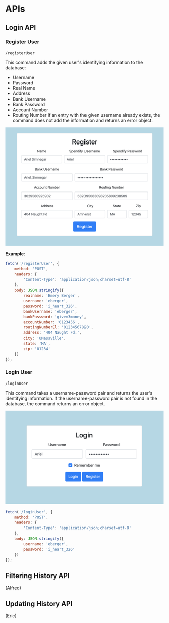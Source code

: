 
# APIs

## Login API

### Register User
```
/registerUser
```

This command adds the given user's identifying information to the database:
 - Username
 - Password
 - Real Name
 - Address
 - Bank Username
 - Bank Password
 - Account Number
 - Routing Number
If an entry with the given username already exists, the command does not add the information and returns an error object.

![Register user image](../images/registerUser.png)

**Example**:
```javascript
fetch('/registerUser', {
    method: 'POST',
    headers: {
        'Content-Type': 'application/json;charset=utf-8'
    },
    body: JSON.stringify({
        realname: 'Emery Berger',
        username: 'eberger',
        password: 'i_heart_326',
        bankUsername: 'eberger',
        bankPassword: 'givem3money',
        accountNumber: '0123456',
        routingNumberEl: '01234567890',
        address: '404 Naught Fd.',
        city: 'UMassville',
        state: 'MA',
        zip: '01234'
    })
});
```

### Login User
```
/loginUser
```

This command takes a username-password pair and returns the user's identifying information. If the username-password pair is not found in the database, the command returns an error object.

![Login user image](../images/loginUser.png)

```javascript
fetch('/loginUser', {
    method: 'POST',
    headers: {
        'Content-Type': 'application/json;charset=utf-8'
    },
    body: JSON.stringify({
        username: 'eberger',
        password: 'i_heart_326'
    })
});
```

## Filtering History API

(Alfred)

## Updating History API

(Eric)
